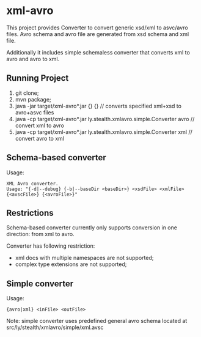# xml-avro
This project provides Converter to convert generic xsd/xml to asvc/avro files.
Avro schema and avro file are generated from xsd schema and xml file.

Additionally it includes simple schemaless converter that converts xml to avro and avro to xml.

## Running Project
1. git clone;
2. mvn package;
3. java -jar target/xml-avro*.jar <xsdFile> <xmlFile> {<avscFile>} {<avroFile>} // converts specified xml+xsd to avro+asvc files
4. java -cp target/xml-avro*.jar ly.stealth.xmlavro.simple.Converter avro <xmlFile> <avroFile> // convert xml to avro
5. java -cp target/xml-avro*.jar ly.stealth.xmlavro.simple.Converter xml <avroFile> <xmlFile> // convert avro to xml

## Schema-based converter
Usage:
```
XML Avro converter.
Usage: "{-d|--debug} {-b|--baseDir <baseDir>} <xsdFile> <xmlFile> {<avscFile>} {<avroFile>}"
```
## Restrictions
Schema-based converter currently only supports conversion in one direction: from xml to avro.

Converter has following restriction:
- xml docs with multiple namespaces are not supported;
- complex type extensions are not supported;

## Simple converter
Usage:
```
{avro|xml} <inFile> <outFile>
```
Note: simple converter uses predefined general avro schema located at src/ly/stealth/xmlavro/simple/xml.avsc